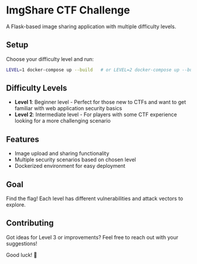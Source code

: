 # ImgShare CTF Challenge

A Flask-based image sharing application with multiple difficulty levels.

## Setup

Choose your difficulty level and run:

```bash
LEVEL=1 docker-compose up --build   # or LEVEL=2 docker-compose up --build
```

## Difficulty Levels

- **Level 1**: Beginner level - Perfect for those new to CTFs and want to get familiar with web application security basics
- **Level 2**: Intermediate level - For players with some CTF experience looking for a more challenging scenario

## Features

- Image upload and sharing functionality
- Multiple security scenarios based on chosen level
- Dockerized environment for easy deployment

## Goal

Find the flag! Each level has different vulnerabilities and attack vectors to explore.

## Contributing

Got ideas for Level 3 or improvements? Feel free to reach out with your suggestions!

Good luck! 🚩
